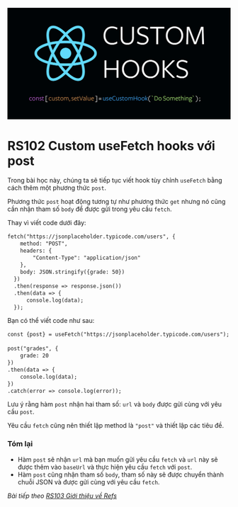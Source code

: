 ![Create-HTML-1](images/custom-hooks.png) 

# RS102 Custom useFetch hooks với post

Trong bài học này, chúng ta sẽ tiếp tục viết hook tùy chỉnh `useFetch` bằng cách thêm một phương thức `post`.

Phương thức `post` hoạt động tương tự như phương thức `get` nhưng nó cũng cần nhận tham số `body` để được gửi trong yêu cầu `fetch`.

Thay vì viết code dưới đây:

```
fetch("https://jsonplaceholder.typicode.com/users", {
    method: "POST",
    headers: {
        "Content-Type": "application/json"
    },
    body: JSON.stringify({grade: 50})
  })
  .then(response => response.json())
  .then(data => {
      console.log(data);
  });
```

Bạn có thể viết code như sau:

```
const {post} = useFetch("https://jsonplaceholder.typicode.com/users");

post("grades", {
    grade: 20
})
.then(data => {
    console.log(data);
})
.catch(error => console.log(error));
```

Lưu ý rằng hàm `post` nhận hai tham số: `url` và `body` được gửi cùng với yêu cầu `post`.

Yêu cầu `fetch` cũng nên thiết lập method là `"post"` và thiết lập các tiêu đề.

### Tóm lại

- Hàm `post` sẽ nhận `url` mà bạn muốn gửi yêu cầu `fetch` và `url` này sẽ được thêm vào `baseUrl` và thực hiện yêu cầu `fetch` với `post`.
- Hàm `post` cũng nhận tham số `body`, tham số này sẽ được chuyển thành chuỗi JSON và được gửi cùng với yêu cầu `fetch`.

*Bài tiếp theo [RS103 Giới thiệu về Refs](/lesson/session/session_103_ref.md)*
